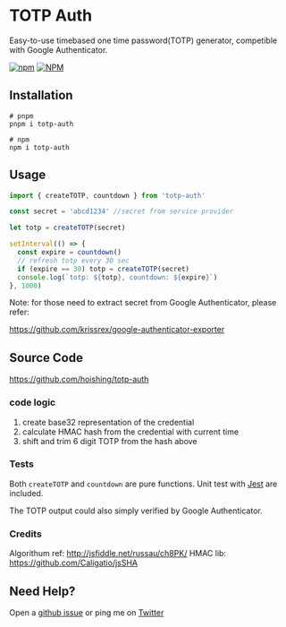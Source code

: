 # TOTP Auth

Easy-to-use timebased one time password(TOTP) generator, competible with Google Authenticator.

[![npm](https://img.shields.io/npm/v/totp-auth)](https://www.npmjs.com/package/totp-auth)
[![NPM](https://img.shields.io/npm/l/totp-auth)](https://opensource.org/licenses/BSD-3-Clause)

## Installation

```shell
# pnpm
pnpm i totp-auth

# npm
npm i totp-auth
```

## Usage

```js
import { createTOTP, countdown } from 'totp-auth'

const secret = 'abcd1234' //secret from service provider

let totp = createTOTP(secret)

setInterval(() => {
  const expire = countdown()
  // refresh totp every 30 sec
  if (expire == 30) totp = createTOTP(secret)
  console.log(`totp: ${totp}, countdown: ${expire}`)
}, 1000)
```

Note: for those need to extract secret from Google Authenticator, please refer:

https://github.com/krissrex/google-authenticator-exporter

## Source Code

https://github.com/hoishing/totp-auth

### code logic

1. create base32 representation of the credential
1. calculate HMAC hash from the credential with current time
1. shift and trim 6 digit TOTP from the hash above

### Tests

Both `createTOTP` and `countdown` are pure functions. Unit test with [Jest](https://jestjs.io/) are included.

The TOTP output could also simply verified by Google Authenticator.

### Credits

Algorithum ref: http://jsfiddle.net/russau/ch8PK/
HMAC lib: https://github.com/Caligatio/jsSHA

## Need Help?

Open a [github issue](https://github.com/hoishing/totp-auth/issues) or ping me on [Twitter](https://twitter.com/hoishing)
